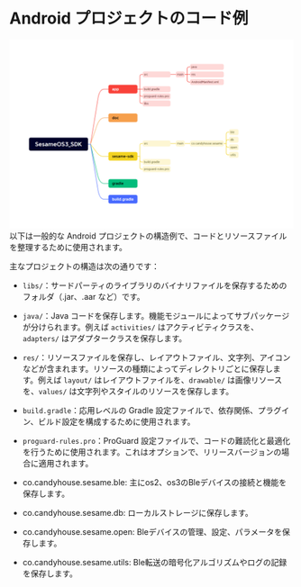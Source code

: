 # Android プロジェクトのコード例

![SesameOs3](bleconnect/SesameOs3.jpg)
以下は一般的な Android プロジェクトの構造例で、コードとリソースファイルを整理するために使用されます。

主なプロジェクトの構造は次の通りです：
- `libs/`：サードパーティのライブラリのバイナリファイルを保存するためのフォルダ（.jar、.aar など）です。

- `java/`：Java コードを保存します。機能モジュールによってサブパッケージが分けられます。例えば `activities/` はアクティビティクラスを、`adapters/` はアダプタークラスを保存します。

- `res/`：リソースファイルを保存し、レイアウトファイル、文字列、アイコンなどが含まれます。リソースの種類によってディレクトリごとに保存します。例えば `layout/` はレイアウトファイルを、`drawable/` は画像リソースを、`values/` は文字列やスタイルのリソースを保存します。

- `build.gradle`：応用レベルの Gradle 設定ファイルで、依存関係、プラグイン、ビルド設定を構成するために使用されます。

- `proguard-rules.pro`：ProGuard 設定ファイルで、コードの難読化と最適化を行うために使用されます。これはオプションで、リリースバージョンの場合に適用されます。
- co.candyhouse.sesame.ble: 主にos2、os3のBleデバイスの接続と機能を保存します。 
- co.candyhouse.sesame.db: ローカルストレージに保存します。 
- co.candyhouse.sesame.open: Bleデバイスの管理、設定、パラメータを保存します。
- co.candyhouse.sesame.utils: Ble転送の暗号化アルゴリズムやログの記録を保存します。

